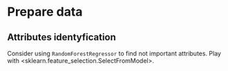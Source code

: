 # Prepare data

## Attributes identyfication

Consider using `RandomForestRegressor` to find not important attributes.
Play with <sklearn.feature_selection.SelectFromModel>.
